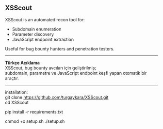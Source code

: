 ## XSScout

XSScout is an automated recon tool for:

- Subdomain enumeration
- Parameter discovery
- JavaScript endpoint extraction

Useful for bug bounty hunters and penetration testers.

---

**Türkçe Açıklama**  
XSScout, bug bounty avcıları için geliştirilmiş;  
subdomain, parametre ve JavaScript endpoint keşfi yapan otomatik bir araçtır.

---

installation:  
git clone https://github.com/turgaykara/XSScout.git  
cd XSScout  

pip install -r requirements.txt  

chmod +x setup.sh
./setup.sh
